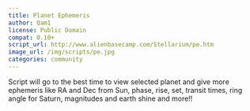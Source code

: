 ```yaml
---
title: Planet Ephemeris
author: Qam1
license: Public Domain
compat: 0.10+
script_url: http://www.alienbasecamp.com/Stellarium/pe.htm
image_url: /img/scripts/pe.jpg
categories: community
---
```

Script will go to the best time to view selected planet and give more ephemeris like RA and Dec from Sun, phase, rise, set, transit times, ring angle for Saturn, magnitudes and earth shine and more!!
